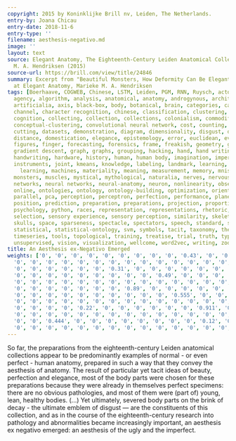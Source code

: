 ```yaml
---
copyright: 2015 by Koninklijke Brill nv, Leiden, The Netherlands.
entry-by: Joana Chicau
entry-date: 2018-11-6
entry-type: ''
filename: aesthesis-negativo.md
image: ''
layout: text
source: Elegant Anatomy, The Eighteenth-Century Leiden Anatomical Collections. Marieke
  M. A. Hendriksen (2015)
source-url: https://brill.com/view/title/24846
summary: Excerpt from "Beautiful Monsters, How Deformity Can Be Elegant" chapter 5
  at Elegant Anatomy, Marieke M. A. Hendriksen
tags: [Boerhaave, COGWEB, Chinese, LSTM, Leiden, PGM, RNN, Ruysch, actors, aesthesis,
  agency, algorithm, analysis, anatomical, anatomy, androgynous, architecture, archive,
  artificialia, axis, black-box, body, botanical, brain, categories, categorization,
  channel, character recognition, chinese, classification, clustering, cnn, codes,
  cognition, collecting, collection, collections, colonialism, commodification, concept,
  conceptual-clustering, convolutional neural network, cost, counting, cut, cuts,
  cutting, datasets, demonstration, diagram, dimensionality, disgust, dissection,
  distance, domestication, elegance, epistemology, error, euclidean, evaluation, eye,
  figures, finger, forecasting, forensics, frame, freakish, geometry, gesture, gestures,
  gradient descent, graph, graphs, grouping, hacking, hand, hand writing, hands, hands-on,
  handwriting, hardware, history, human, human body, imagination, imperfect, inscription,
  instruments, joint, kmeans, knowledge, labeling, landmark, learning, location, machine
    learning, machines, materiality, meaning, measurement, memory, mnist, model, models,
  monsters, muscles, mystical, mythological, naturalia, nerves, nervous system, network,
  networks, neural networks, neural-anatomy, neuron, nonlinearity, observation, offline,
  online, ontologies, ontology, ontology-building, optimization, orientation, orthogonality,
  parallel, pca, perception, perceptron, perfection, performance, planes, poetic,
  position, prediction, preparation, preparations, projection, proportion, proportions,
  psychology, python, races, representation, representations, rhetoric, rnn, segments,
  selection, sensory experience, sensory perception, similarity, skeleton, skin, skull,
  skulls, space, sparseness, spectacle, spectators, speech, standard, statistic-ontology,
  statistical, statistical-ontology, svm, symbols, tacit, taxonomy, theatre, time-series,
  timeseries, tools, topological, training, treatise, trial, truth, type, typography,
  unsupervised, vision, visualization, wellcome, word2vec, writing, zodiac]
title: An Aesthesis ex-Negativo Emerged
weights: ['0', '0', '0', '0', '0', '0', '0', '0', '0', '0.43', '0', '0', '0', '0',
  '0', '0', '0', '0', '0', '0', '0', '0', '0', '0', '0', '0', '0', '0', '0', '0',
  '0', '0', '0', '0', '0', '0', '0.31', '0', '0', '0', '0', '0', '0', '0', '0', '0',
  '0', '0', '0', '0', '0', '0', '0', '0', '0', '0.49', '0', '0', '0', '0', '0', '0',
  '0', '0', '0', '0', '0', '0', '0', '0', '0', '0', '0', '0', '0', '0', '0', '0',
  '0', '0', '0', '0', '0', '0', '0', '0.89', '0', '0', '0', '0', '0', '0', '0', '0',
  '0', '0', '0', '0', '0', '0', '0', '0', '0', '0', '0.555', '0', '0', '0', '0', '0',
  '0', '0', '0', '0', '0', '0', '0', '0', '0', '0', '0', '0', '0', '0', '0', '0',
  '0', '0', '0', '0', '0.22', '0', '0', '0', '0', '0', '0', '0.911', '0', '0', '0',
  '0', '0', '0', '0', '0', '0', '0', '0', '0', '0', '0', '0', '0', '0', '0', '0',
  '0', '0', '0.444', '0', '0', '0', '0', '0', '0', '0', '0', '0.12', '0', '0', '0',
  '0', '0', '0', '0', '0', '0', '0', '0', '0', '0', '0', '0', '0', '0', '0', '0']
---
```


So far, the preparations from the eighteenth-century Leiden anatomical collections appear to be predominantly examples of normal - or even perfect - human anatomy, prepared in such a way that they convey the aesthesis of anatomy. The result of particular yet tacit ideas of beauty, perfection and elegance, most of the body parts were chosen for these preparations because they were already in themselves perfect specimens: there are no obvious pathologies, and most of them were (part of) young, lean, healthy bodies.
(...)
Yet ultimately, severed body parts on the brink of decay - the ultimate emblem of disgust — are the constituents of this collection, and as in the course of the eighteenth-century research into pathology and abnormalities became increasingly important, an aesthesis ex negativo emerged: an aesthesis of the ugly and the imperfect.